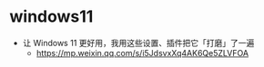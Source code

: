 # windows11

- 让 Windows 11 更好用，我用这些设置、插件把它「打磨」了一遍
  - https://mp.weixin.qq.com/s/i5JdsvxXq4AK6Qe5ZLVFOA
